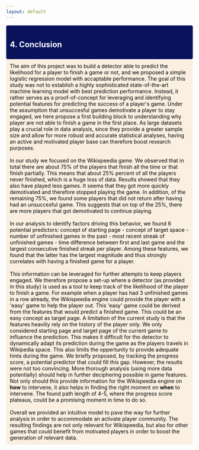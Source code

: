 ```yaml
---
layout: default
---
```


<div style='background-color:#08135c; border-left: solid #darkblue 4px; border-radius: 4px; padding:0.7em;'>
       <h2 style="color:white">4. Conclusion</h2>
</div>
<div style='background-color:#faefe1; border-left: solid #darkblue 4px; border-radius: 4px; padding:0.7em;'>
    <span style="color:black">
        The aim of this project was to build a detector able to predict the likelihood for a player to finish a game or not, and we proposed a simple logistic regression model with accaptable performance. The goal of this study was not to establish a highly sophisticated state-of-the-art machine learning model with best prediction performance. Instead, it rather serves as a proof-of-concept for leveraging and identifying potential features for predicting the success of a player's game. Under the assumption that unsuccesful games demotivate a player to stay engaged, we here propose a first building block to understanding why player are not able to finish a game in the first place. As large datasets play a crucial role in data analysis, since they provide a greater sample size and allow for more robust and accurate statistical analyses, having an active and motivated player base can therefore boost research purposes. <br><br>
        In our study we focused on the Wikispeedia game. We observed that in total there are about 75% of the players that finish all the time or that finish partially. This means that about 25% percent of all the players never finished, which is a huge loss of data. Results showed that they also have played less games. It seems that they got more quickly demotivated and therefore stopped playing the game. In addition, of the remaining 75%, we found some players that did not return after having had an unsuccesful game. This suggests that on top of the 25%, there are more players that got demotivated to continue playing.<br><br>
        In our analysis to identify factors driving this behavior, we found 6 potential predictors: concept of starting page - concept of target space - number of unfinished games in the past - most recent streak of unfinished games - time difference between first and last game and the largest consecutive finished streak per player. Among these features, we found that the latter has the largest magnitude and thus strongly correlates with having a finished game for a player. <br><br>
        This information can be leveraged for further attempts to keep players engaged. We therefore propose a set-up where a detector (as provided in this study) is used as a tool to keep track of the likelihood of the player to finish a game. For example when a player has had 3 unfinished games in a row already, the Wikispeedia engine could provide the player with a 'easy' game to help the player out. This 'easy' game could be derived from the features that would predict a finished game. This could be an easy concept as target page. A limitation of the current study is that the features heaviliy rely on the history of the player only. We only considered starting page and target page of the current game to influence the prediction. This makes it difficult for the detector to dynamically adapt its prediction during the game as the players travels in Wikipedia space. This also limits the oppertunity to provide adequate hints during the game. We briefly proposed, by tracking the progress score, a potential predictor that could fill this gap. However, the results were not too convincing. More thorough analysis (using more data potentially) should help in further deciphering possible in game features. Not only should this provide information for the Wikispeedia engine on <b>how</b> to intervene, it also helps in finding the right moment on <b>when</b> to intervene. The found path length of 4-5, where the progress score plateaus, could be a promising moment in time to do so.<br><br>
        Overall we provided an intuitive model to pave the way for further analysis in order to accommodate an activate player community. The resulting findings are not only relevant for Wikispeedia, but also for other games that could benefit from motivated players in order to boost the generation of relevant data.
    </span>
</div>